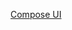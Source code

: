 [Compose UI](https://admitted-guppy-255.notion.site/Compose-UI-21c5e09041be800897b4d2ea2219a5b1?source=copy_link)
